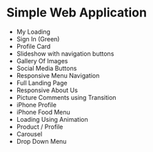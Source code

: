 # Simple Web Application

- My Loading
- Sign In (Green)
- Profile Card
- Slideshow with navigation buttons
- Gallery Of Images
- Social Media Buttons
- Responsive Menu Navigation
- Full Landing Page
- Responsive About Us
- Picture Comments using Transition
- iPhone Profile
- iPhone Food Menu
- Loading Using Animation
- Product / Profile
- Carousel
- Drop Down Menu
